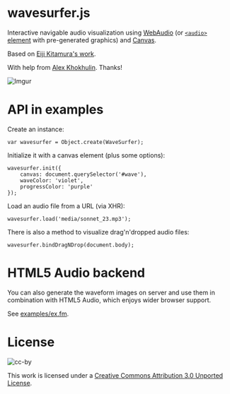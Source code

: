 wavesurfer.js
=============

Interactive navigable audio visualization using
[WebAudio](https://dvcs.w3.org/hg/audio/raw-file/tip/webaudio/specification.html)
(or [`<audio>` element](http://www.w3.org/wiki/HTML/Elements/audio)
with pre-generated graphics) and
[Canvas](http://www.whatwg.org/specs/web-apps/current-work/multipage/the-canvas-element.html).

Based on [Eiji Kitamura's work](https://github.com/agektmr/AudioStreamer).

With help from [Alex Khokhulin](https://github.com/xoxulin). Thanks!

![Imgur](http://i.imgur.com/iBCkQGA.png)

API in examples
===============

Create an instance:

    var wavesurfer = Object.create(WaveSurfer);

Initialize it with a canvas element (plus some options):

    wavesurfer.init({
        canvas: document.querySelector('#wave'),
        waveColor: 'violet',
        progressColor: 'purple'
    });

Load an audio file from a URL (via XHR):

    wavesurfer.load('media/sonnet_23.mp3');

There is also a method to visualize drag'n'dropped audio files:

    wavesurfer.bindDragNDrop(document.body);

HTML5 Audio backend
===================

You can also generate the waveform images on server and use them in combination
with HTML5 Audio, which enjoys wider browser support.

See
[examples/ex.fm](http://katspaugh.github.com/wavesurfer.js/examples/ex.fm/).

License
=======

![cc-by](http://i.creativecommons.org/l/by/3.0/88x31.png)

This work is licensed under a [Creative Commons Attribution 3.0 Unported License](http://creativecommons.org/licenses/by/3.0/deed.en_US).